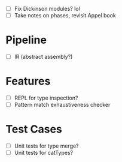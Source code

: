 - [ ] Fix Dickinson modules? lol
- [ ] Take notes on phases, revisit Appel book
# Pipeline
- [ ] IR (abstract assembly?)
# Features
- [ ] REPL for type inspection?
- [ ] Pattern match exhaustiveness checker
# Test Cases
- [ ] Unit tests for type merge?
- [ ] Unit tests for catTypes?

